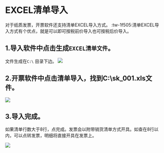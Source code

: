 # EXCEL清单导入

对于纸质发票，开票软件还支持清单EXCEL导入方式。
:tw-1f505:清单EXCEL导入方式有个优点，就是可以即可按税前价导入也可按税后价导入。

## 1.导入软件中点击生成`EXCEL清单文件`。
文件生成在`C:\` 目录下边。
![](/static/images/sk/100.jpg)

## 2.开票软件中点击清单导入，找到C:\sk_001.xls文件。

![](/static/images/sk/101.jpg)

## 3.导入完成。
如果清单行数大于8行，点完成。发票会以附带销货清单方式开具。如查在8行以内，可以点转发票，明细将直接开具在发票上。


![](/static/images/sk/102.jpg)




















